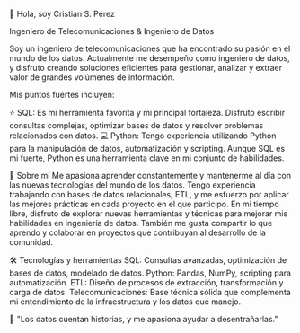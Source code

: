 👋 Hola, soy Cristian S. Pérez

Ingeniero de Telecomunicaciones & Ingeniero de Datos

Soy un ingeniero de telecomunicaciones que ha encontrado su pasión en el mundo de los datos. Actualmente me desempeño como ingeniero de datos, y disfruto creando soluciones eficientes para gestionar, analizar y extraer valor de grandes volúmenes de información.

Mis puntos fuertes incluyen:

⭐ SQL: Es mi herramienta favorita y mi principal fortaleza. Disfruto escribir consultas complejas, optimizar bases de datos y resolver problemas relacionados con datos.
💻 Python: Tengo experiencia utilizando Python para la manipulación de datos, automatización y scripting. Aunque SQL es mi fuerte, Python es una herramienta clave en mi conjunto de habilidades.

🚀 Sobre mí
Me apasiona aprender constantemente y mantenerme al día con las nuevas tecnologías del mundo de los datos. Tengo experiencia trabajando con bases de datos relacionales, ETL, y me esfuerzo por aplicar las mejores prácticas en cada proyecto en el que participo.
En mi tiempo libre, disfruto de explorar nuevas herramientas y técnicas para mejorar mis habilidades en ingeniería de datos. También me gusta compartir lo que aprendo y colaborar en proyectos que contribuyan al desarrollo de la comunidad.

🛠️ Tecnologías y herramientas
SQL: Consultas avanzadas, optimización de bases de datos, modelado de datos.
Python: Pandas, NumPy, scripting para automatización.
ETL: Diseño de procesos de extracción, transformación y carga de datos.
Telecomunicaciones: Base técnica sólida que complementa mi entendimiento de la infraestructura y los datos que manejo.


👊 "Los datos cuentan historias, y me apasiona ayudar a desentrañarlas."
